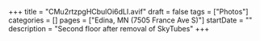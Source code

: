+++
title = "CMu2rtzpgHCbulOi6dLI.avif"
draft = false
tags = ["Photos"]
categories = []
pages = ["Edina, MN (7505 France Ave S)"]
startDate = ""
description = "Second floor after removal of SkyTubes"
+++
